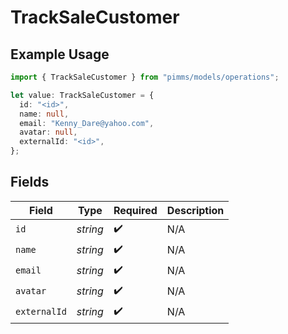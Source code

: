 # TrackSaleCustomer

## Example Usage

```typescript
import { TrackSaleCustomer } from "pimms/models/operations";

let value: TrackSaleCustomer = {
  id: "<id>",
  name: null,
  email: "Kenny_Dare@yahoo.com",
  avatar: null,
  externalId: "<id>",
};
```

## Fields

| Field              | Type               | Required           | Description        |
| ------------------ | ------------------ | ------------------ | ------------------ |
| `id`               | *string*           | :heavy_check_mark: | N/A                |
| `name`             | *string*           | :heavy_check_mark: | N/A                |
| `email`            | *string*           | :heavy_check_mark: | N/A                |
| `avatar`           | *string*           | :heavy_check_mark: | N/A                |
| `externalId`       | *string*           | :heavy_check_mark: | N/A                |